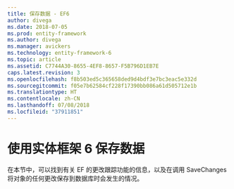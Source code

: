 ```yaml
---
title: 保存数据 - EF6
author: divega
ms.date: 2018-07-05
ms.prod: entity-framework
ms.author: divega
ms.manager: avickers
ms.technology: entity-framework-6
ms.topic: article
ms.assetid: C7744A30-8655-4EF8-8657-F5B796D1EB7E
caps.latest.revision: 3
ms.openlocfilehash: f8b503ed5c365658ded9d4bdf3e7bc3eac5e332d
ms.sourcegitcommit: f05e7b62584cf228f17390bb086a61d505712e1b
ms.translationtype: HT
ms.contentlocale: zh-CN
ms.lasthandoff: 07/08/2018
ms.locfileid: "37911851"
---
```

# <a name="saving-data-with-entity-framework-6"></a>使用实体框架 6 保存数据

在本节中，可以找到有关 EF 的更改跟踪功能的信息，以及在调用 SaveChanges 将对象的任何更改保存到数据库时会发生的情况。
